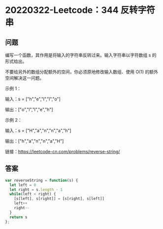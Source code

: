 # 20220322-Leetcode：344 反转字符串

## 问题

编写一个函数，其作用是将输入的字符串反转过来。输入字符串以字符数组 s 的形式给出。

不要给另外的数组分配额外的空间，你必须原地修改输入数组、使用 O(1) 的额外空间解决这一问题。

示例 1：

输入：s = ["h","e","l","l","o"]

输出：["o","l","l","e","h"]

示例 2：

输入：s = ["H","a","n","n","a","h"]

输出：["h","a","n","n","a","H"]

链接：https://leetcode-cn.com/problems/reverse-string/

## 答案



```JavaScript
var reverseString = function(s) {
  let left = 0
  let right = s.length - 1
  while(left < right) {
    [s[left], s[right]] = [s[right], s[left]]
    left++
    right--
  }
  return s
};
```
